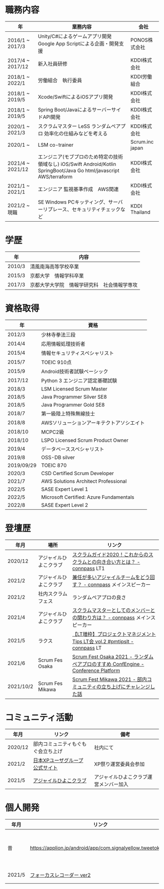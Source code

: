 # 職務内容

|年|業務内容|会社|
|---|---|---|
|2016/1 ~ 2017/3|Unity/C#によるゲームアプリ開発 Google App Scriptによる企画・開発支援|PONOS株式会社|
|2017/4 ~ 2017/12|新入社員研修|KDDI株式会社|
|2018/1 ~ 2022/1 | 労働組合　執行委員 | KDDI労働組合 |
|2018/1 ~ 2019/5|Xcode/SwiftによるiOSアプリ開発|KDDI株式会社|
|2018/1 ~ 2019/5|Spring Boot/JavaによるサーバーサイドAPI開発|KDDI株式会社|
|2020/1 ~ 2021/3|スクラムマスター  LeSS ランダムペアプロ 効率化の仕組みなどを考える|KDDI株式会社|
|2020/1 ~|LSM co-trainer|Scrum.inc japan|
|2021/4 ~ 2021/12|エンジニア(モブプロのため特定の技術領域なし) iOS/Swift Android/Kotlin SpringBoot/Java Go html/javascript AWS/terraform |KDDI株式会社|
|2021/1 ~ 2021/1 |エンジニア 監視基準作成　AWS関連|KDDI株式会社|
|2021/2 ~ 現職| SE Windows PCキッティング、サーバーリプレース、セキュリティチェックなど | KDDI Thailand |

# 学歴
|年|内容|
|---|---|
|2010/3|清風南海高等学校卒業|
|2015/3|京都大学　情報学科卒業|
|2017/3|京都大学大学院　情報学研究科　社会情報学専攻|



# 資格取得
|年|資格|
|---|---|
|2012/3|少林寺拳法三段|
|2014/4|応用情報処理技術者|
|2015/4|情報セキュリティスペシャリスト|
|2015/7|TOEIC 910点|
|2015/9|Android技術者試験ベーシック|
|2017/12|Python 3 エンジニア認定基礎試験|
|2018/3|LSM Licensed Scrum Master|
|2018/5|Java Programmer Silver SE8|
|2018/5|Java Programmer Gold SE8|
|2018/7|第一級陸上特殊無線技士|
|2018/8|AWSソリューションアーキテクトアソシエイト|
|2018/10|MCPC2級|
|2018/10|LSPO Licensed Scrum Product Owner|
|2019/4|データベーススペシャリスト|
|2019/8|OSS-DB silver|
|2019/09/29|TOEIC 870 |
|2020/3|CSD Certified Scrum Developer|
|2021/7|AWS Solutions Architect Professional|
|2022/5| SASE Expert Level 1 |
|2022/5|Microsoft Certified: Azure Fundamentals|
|2022/8|SASE Expert Level 2|


# 登壇歴

|年月|場所|リンク|
|---|---|---|
|2020/12|アジャイルひよこクラブ| [スクラムガイド2020！これからのスクラムとの向き合い方とは？ - connpass](https://agile-hiyoko-club.connpass.com/event/197880/) LT1|
|2021/2|アジャイルひよこクラブ|[兼任が多いアジャイルチームをどう回す？ - connpass](https://agile-hiyoko-club.connpass.com/event/201354/) メインスピーカー|
|2021/2|社内スクラムフェス| ランダムペアプロの良さ|
|2021/4|アジャイルひよこクラブ|[スクラムマスターとしてのメンバーとの関わり方は？ - connpass](https://agile-hiyoko-club.connpass.com/event/209488/) メインスピーカー|
|2021/5|ラクス|[【LT増枠】プロジェクトマネジメント Tips LT会 vol.2 #pmtipslt - connpass](https://rakus.connpass.com/event/209858/) LT|
|2021/6|Scrum Fes Osaka| [Scrum Fest Osaka 2021 - ランダムペアプロのすすめ  ConfEngine - Conference Platform](https://confengine.com/conferences/scrum-fest-osaka-2021/proposal/15335)|
|2021/10/2|Scrum Fes Mikawa|[Scrum Fest Mikawa 2021 - 部内コミュニティの立ち上げにチャレンジした話](https://confengine.com/conferences/scrum-fest-mikawa-2021/proposal/15959)|

# コミュニティ活動

|年月|リンク|備考|
|---|---|---|
|2020/12|部内コミュニティもぐもぐ会立ち上げ|社内にて|
|2021/2|[日本XPユーザグループ 公式サイト](https://xpjug.com/xp2021/)|XP祭り運営委員会参加|
|2021/5|[アジャイルひよこクラブ](https://agile-hiyoko-club.connpass.com/event/231604/)|アジャイルひよこクラブ運営メンバー加入|


# 個人開発

|年月|リンク|備考|
|---|---|---|
|昔|https://applion.jp/android/app/com.signalyellow.tweetokashi/|大学生の時に確かリリースした。Android/Javaで開発 |
|2021/5|[フォーカスレコーダー ver2](https://apps.apple.com/app/id1451301450)|Swift UIとRealmで開発|
